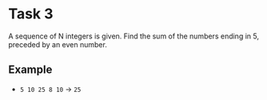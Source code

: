 # Task 3

A sequence of N integers is given. Find the sum of the numbers ending in 5, preceded 
by an even number.

## Example

- `5 10 25 8 10` -> `25`
